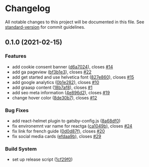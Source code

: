 # Changelog

All notable changes to this project will be documented in this file. See [standard-version](https://github.com/conventional-changelog/standard-version) for commit guidelines.

## 0.1.0 (2021-02-15)

### Features

- add cookie consent banner ([d6a7024](https://github.com/graasp/graasp-content-desktop/commit/d6a70246a45381408283fa704035f5b5c3fd0727)), closes [#14](https://github.com/graasp/graasp-content-desktop/issues/14)
- add ga pageview ([bf3b1e3](https://github.com/graasp/graasp-content-desktop/commit/bf3b1e388d0f6a3dc26fd14acc7f8bb6e0ea17dd)), closes [#22](https://github.com/graasp/graasp-content-desktop/issues/22)
- add get started and use helvetica font ([827e860](https://github.com/graasp/graasp-content-desktop/commit/827e860dedba4eaa719bd871a3396eed36c0fc2f)), closes [#15](https://github.com/graasp/graasp-content-desktop/issues/15)
- add google analytics ([0b1e282](https://github.com/graasp/graasp-content-desktop/commit/0b1e282089708913bee6d40cd8a518f41e82bd8a)), closes [#10](https://github.com/graasp/graasp-content-desktop/issues/10)
- add graasp content ([18b7af8](https://github.com/graasp/graasp-content-desktop/commit/18b7af8d8bdd0acded9a889ff878413f9b5c2de2)), closes [#1](https://github.com/graasp/graasp-content-desktop/issues/1)
- add seo meta information ([4e896d2](https://github.com/graasp/graasp-content-desktop/commit/4e896d233a67b9db80db2841f23b419bbdabf9c9)), closes [#19](https://github.com/graasp/graasp-content-desktop/issues/19)
- change hover color ([8de30b7](https://github.com/graasp/graasp-content-desktop/commit/8de30b778edc84a65434145bad6494d3bc55b383)), closes [#12](https://github.com/graasp/graasp-content-desktop/issues/12)

### Bug Fixes

- add react-helmet plugin to gatsby-config.js ([8a68df0](https://github.com/graasp/graasp-content-desktop/commit/8a68df06ab4386891ef3409ed7bb4adbaf74c71c))
- fix environemnt var name for reactga ([ca1049b](https://github.com/graasp/graasp-content-desktop/commit/ca1049b9c0a371fb58c8cdff6845c9c1806d5b5e)), closes [#24](https://github.com/graasp/graasp-content-desktop/issues/24)
- fix link for french guide ([0d0d87f](https://github.com/graasp/graasp-content-desktop/commit/0d0d87fbe05c9bd4339a4bde0394fb93d1c17df5)), closes [#20](https://github.com/graasp/graasp-content-desktop/issues/20)
- fix social media cards ([efdaa9b](https://github.com/graasp/graasp-content-desktop/commit/efdaa9b5fa751107d2a82a610bb4689939f885e4)), closes [#29](https://github.com/graasp/graasp-content-desktop/issues/29)

### Build System

- set up release script ([1cf29f0](https://github.com/graasp/graasp-content-desktop/commit/1cf29f023f6dd0394e1fa5f7b2feea9e56f44a7b))
